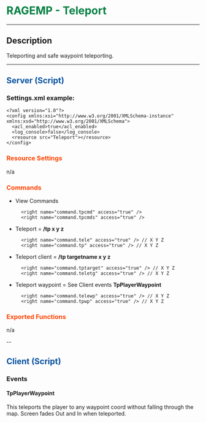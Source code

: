 # <span style="color:#018144">RAGEMP - Teleport</span>

---

## Description

Teleporting and safe waypoint teleporting. 

---

## <span style="color:0453a0">Server (Script)</span>

### Settings.xml example:

	<?xml version="1.0"?>
	<config xmlns:xsi="http://www.w3.org/2001/XMLSchema-instance" xmlns:xsd="http://www.w3.org/2001/XMLSchema">
	  <acl_enabled>true</acl_enabled>
	  <log_console>false</log_console>
	  <resource src="Teleport"></resource>
	</config>

### <span style="color:orangered">Resource Settings</span>

n/a

### <span style="color:orangered">Commands</span>

- View Commands

		<right name="command.tpcmd" access="true" />
		<right name="command.tpcmds" access="true" />

- Teleport = **/tp x y z**

		<right name="command.tele" access="true" /> // X Y Z
		<right name="command.tp" access="true" /> // X Y Z

- Teleport client = **/tp targetname x y z**

		<right name="command.tptarget" access="true" /> // X Y Z
		<right name="command.teletg" access="true" /> // X Y Z

- Teleport waypoint = See Client events **TpPlayerWaypoint**

		<right name="command.telewp" access="true" /> // X Y Z
		<right name="command.tpwp" access="true" /> // X Y Z

### <span style="color:orangered">Exported Functions</span>

n/a

-- 

## <span style="color:#0453a0">Client (Script)</span>

### Events
	
#### TpPlayerWaypoint

This teleports the player to any waypoint coord without falling through the map. Screen fades Out and In when teleported.